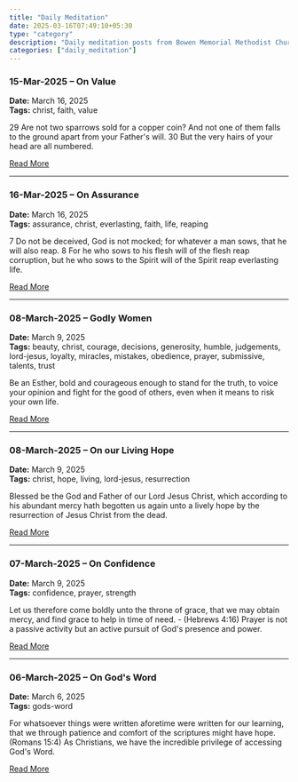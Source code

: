 ```yaml
---
title: "Daily Meditation"
date: 2025-03-16T07:49:10+05:30
type: "category"
description: "Daily meditation posts from Bowen Memorial Methodist Church"
categories: ["daily_meditation"]
---
```


### 15-Mar-2025 – On Value
**Date:** March 16, 2025  
**Tags:** christ, faith, value

29 Are not two sparrows sold for a copper coin? And not one of them falls to the ground apart from your Father's will. 30 But the very hairs of your head are all numbered.

[Read More](/15-mar-2025-on-value/)

---

### 16-Mar-2025 – On Assurance
**Date:** March 16, 2025  
**Tags:** assurance, christ, everlasting, faith, life, reaping

7 Do not be deceived, God is not mocked; for whatever a man sows, that he will also reap. 8 For he who sows to his flesh will of the flesh reap corruption, but he who sows to the Spirit will of the Spirit reap everlasting life.

[Read More](/16-mar-2025-on-assurance/)

---

### 08-March-2025 – Godly Women
**Date:** March 9, 2025  
**Tags:** beauty, christ, courage, decisions, generosity, humble, judgements, lord-jesus, loyalty, miracles, mistakes, obedience, prayer, submissive, talents, trust

Be an Esther, bold and courageous enough to stand for the truth, to voice your opinion and fight for the good of others, even when it means to risk your own life.

[Read More](/08-march-2025-godly-women/)

---

### 08-March-2025 – On our Living Hope
**Date:** March 9, 2025  
**Tags:** christ, hope, living, lord-jesus, resurrection

Blessed be the God and Father of our Lord Jesus Christ, which according to his abundant mercy hath begotten us again unto a lively hope by the resurrection of Jesus Christ from the dead.

[Read More](/08-march-2025-on-our-living-hope/)

---

### 07-March-2025 – On Confidence
**Date:** March 9, 2025  
**Tags:** confidence, prayer, strength

Let us therefore come boldly unto the throne of grace, that we may obtain mercy, and find grace to help in time of need. - (Hebrews 4:16) Prayer is not a passive activity but an active pursuit of God's presence and power.

[Read More](/07-march-2025-on-confidence/)

---

### 06-March-2025 – On God's Word
**Date:** March 6, 2025  
**Tags:** gods-word

For whatsoever things were written aforetime were written for our learning, that we through patience and comfort of the scriptures might have hope. (Romans 15:4) As Christians, we have the incredible privilege of accessing God's Word.

[Read More](/06-march-2025-on-gods-word/)